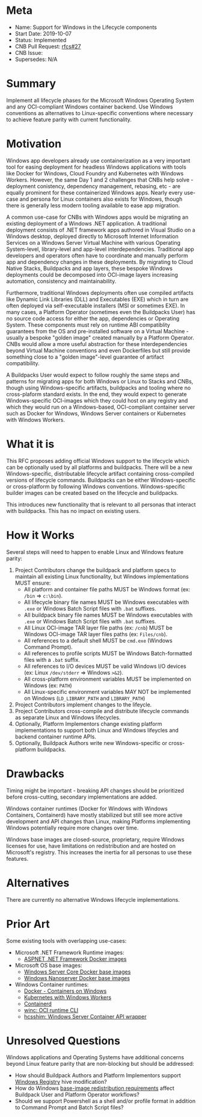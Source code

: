 # Meta
[meta]: #meta
- Name: Support for Windows in the Lifecycle components
- Start Date: 2019-10-07
- Status: Implemented
- CNB Pull Request: [rfcs#27](https://github.com/buildpacks/rfcs/pull/27)
- CNB Issue:
- Supersedes: N/A

# Summary
[summary]: #summary

Implement all lifecycle phases for the Microsoft Windows Operating System and any OCI-compliant Windows container backend. Use Windows conventions as alternatives to Linux-specific conventions where necessary to achieve feature parity with current functionality.

# Motivation
[motivation]: #motivation

Windows app developers already use containerization as a very important tool for easing deployment for headless Windows applications with tools like Docker for Windows, Cloud Foundry and Kubernetes with Windows Workers. However, the same Day 1 and 2 challenges that CNBs help solve - deployment conistency, dependency management, rebasing, etc - are equally prominent for these containerized Windows apps. Nearly every use-case and persona for Linux containers also exists for Windows, though there is generally less modern tooling available to ease app migration.

A common use-case for CNBs with Windows apps would be migrating an existing deployment of a Windows .NET application. A traditional deployment consists of .NET framework apps authored in Visual Studio on a Windows desktop, deployed directly to Microsoft Internet Information Services on a Windows Server Virtual Machine with various Operating System-level, library-level and app-level interdependencies. Traditional app developers and operators often have to coordinate and manually perform app and dependency changes in these deployments. By migrating to Cloud Native Stacks, Buildpacks and app layers, these bespoke Windows deployments could be decomposed into OCI-image layers increasing automation, consistency and maintainability.

Furthermore, traditional Windows deployments often use compiled artifacts like Dynamic Link Libraries (DLL) and Executables (EXE) which in turn are often deployed via self-executable installers (MSI or sometimes EXE). In many cases, a Platform Operator (sometimes even the Buildpacks User) has no source code access for either the app, dependencies or Operating System. These components must rely on runtime ABI compatiblity guarantees from the OS and pre-installed software on a Virtual Machine - usually a bespoke "golden image" created manually by a Platform Operator. CNBs would allow a more useful abstraction for these interdependencies beyond Virtual Machine conventions and even Dockerfiles but still provide something close to a "golden image"-level guarantee of artifact compatibility.

A Buildpacks User would expect to follow roughly the same steps and patterns for migrating apps for both Windows or Linux to Stacks and CNBs, though using Windows-specific artifacts, buildpacks and tooling where no cross-plaform standard exists. In the end, they would expect to generate Windows-specific OCI-images which they could host on any registry and which they would run on a Windows-based, OCI-compliant container server such as Docker for Windows, Windows Server containers or Kubernetes with Windows Workers.

# What it is
[what-it-is]: #what-it-is

This RFC proposes adding official Windows support to the lifecycle which can be optionally used by all platforms and buildpacks. There will be a new Windows-specific, distributable lifecycle artifact containing cross-compiled versions of lifecycle commands. Buildpacks can be either Windows-specific or cross-platform by following Windows conventions. Windows-specific builder images can be created based on the lifecycle and buildpacks.

This introduces new functionality that is relevant to all personas that interact with buildpacks. This has no impact on existing users.

# How it Works
[how-it-works]: #how-it-works

Several steps will need to happen to enable Linux and Windows feature parity:
1. Project Contributors change the buildpack and platform specs to maintain all existing Linux functionality, but Windows implementations MUST ensure:
    - All platform and container file paths MUST be Windows format (ex: `/bin` => `c:\bin`).
    - All lifecycle binary file names MUST be Windows executables with `.exe` or Windows Batch Script files with `.bat` suffixes.
    - All buildpack binary file names MUST be Windows executables with `.exe` or Windows Batch Script files with `.bat` suffixes.
    - All Linux OCI-image TAR layer file paths (ex: `/cnb`) MUST be Windows OCI-image TAR layer files paths (ex: `Files/cnb`).
    - All references to a default shell MUST be `cmd.exe` (Windows Command Prompt).
    - All references to profile scripts MUST be Windows Batch-formatted files with a `.bat` suffix.
    - All references to I/O devices MUST be valid Windows I/O devices (ex: Linux `/dev/stderr` => Windows `>&2`).
    - All cross-platform environment variables MUST be implemented on Windows (ex: `PATH`)
    - All Linux-specific environment variables MAY NOT be implemented on Windows (`LD_LIBRARY_PATH` and `LIBRARY_PATH`)
2. Project Contributors implement changes to the lifeycle.
3. Project Contributors cross-compile and distribute lifecycle commands as separate Linux and Windows lifecycles.
4. Optionally, Platform Implementors change existing platform implementations to support both Linux and Windows lifeycles and backend container runtime APIs.
5. Optionally, Buildpack Authors write new Windows-specific or cross-platform buildpacks.

# Drawbacks
[drawbacks]: #drawbacks

Timing might be important - breaking API changes should be prioritized before cross-cutting, secondary implementations are added.

Windows container runtimes (Docker for Windows with Windows Containers, Containerd) have mostly stabilized but still see more active development and API changes than Linux, making Platforms implementing Windows potentially require more changes over time.

Windows base images are closed-source, proprietary, require Windows licenses for use, have limitations on redistribution and are hosted on Microsoft's registry. This increases the inertia for all personas to use these features.

# Alternatives
[alternatives]: #alternatives

There are currently no alternative Windows lifecycle implementations.

# Prior Art
[prior-art]: #prior-art

Some existing tools with overlapping use-cases:
- Microsoft .NET Framework Runtime images:
    - [ASPNET .NET Framework Docker images](https://hub.docker.com/_/microsoft-dotnet-framework)
- Microsoft OS base images:
    - [Windows Server Core Docker base images](https://hub.docker.com/_/microsoft-windows-servercore)
    - [Windows Nanoserver Docker base images](https://hub.docker.com/_/microsoft-windows-nanoserver)
- Windows Container runtimes:
    - [Docker - Containers on Windows](https://docs.docker.com/docker-for-windows/#switch-between-windows-and-linux-containers)
    - [Kubernetes with Windows Workers](https://kubernetes.io/docs/setup/production-environment/windows/user-guide-windows-containers/)
    - [Containerd](https://docs.microsoft.com/en-us/virtualization/windowscontainers/deploy-containers/containerd)
    - [winc: OCI runtime CLI](https://github.com/cloudfoundry/winc)
    - [hcsshim: Windows Server Container API wrapper](https://github.com/microsoft/hcsshim)

# Unresolved Questions
[unresolved-questions]: #unresolved-questions

Windows applications and Operating Systems have additional concerns beyond Linux feature parity that are non-blocking but should be addressed:
- How should Buildpack Authors and Platform Implementors support [Windows Registry](https://en.wikipedia.org/wiki/Windows_Registry) hive modification?
- How do Windows [base-image redistribution requirements](https://docs.microsoft.com/en-us/virtualization/windowscontainers/about/faq#how-do-i-make-my-container-images-available-on-air-gapped-machines) affect Buildpack User and Platform Operator workflows?
- Should we support Powershell as a shell and/or profile format in addition to Command Prompt and Batch Script files?
